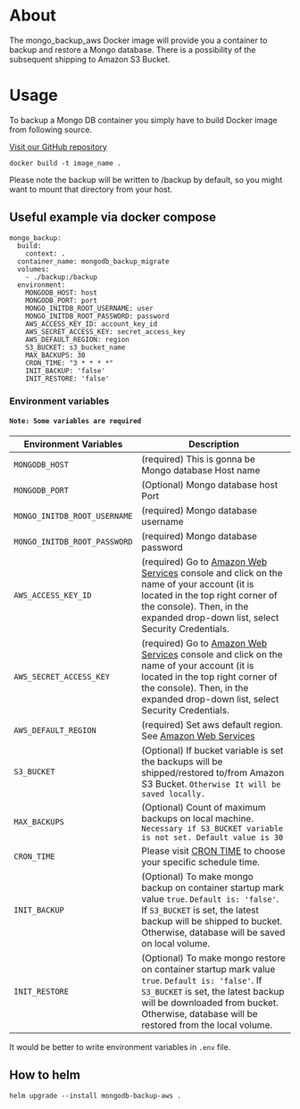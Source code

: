 # About
The mongo_backup_aws Docker image will provide you a container to backup and restore a Mongo database.
There is a possibility of the subsequent shipping to Amazon S3 Bucket.

# Usage
To backup a Mongo DB container you simply have to build Docker image from following source.

[Visit our GitHub repository](https://github.com/dasmeta/mongo_backup_aws.git)


    docker build -t image_name .
    
Please note the backup will be written to /backup by default, so you might want to mount that directory from your host.

## Useful example via docker compose 

```
mongo_backup:
  build:
    context: .
  container_name: mongodb_backup_migrate
  volumes:
    - ./backup:/backup
  environment:
    MONGODB_HOST: host
    MONGODB_PORT: port
    MONGO_INITDB_ROOT_USERNAME: user
    MONGO_INITDB_ROOT_PASSWORD: password
    AWS_ACCESS_KEY_ID: account_key_id
    AWS_SECRET_ACCESS_KEY: secret_access_key
    AWS_DEFAULT_REGION: region
    S3_BUCKET: s3_bucket_name
    MAX_BACKUPS: 30
    CRON_TIME: "3 * * * *"
    INIT_BACKUP: 'false'
    INIT_RESTORE: 'false'
```
### Environment variables

#### `Note: Some variables are required` 
| Environment Variables | Description |
| ------ | ------ |
|`MONGODB_HOST`|(required) This is gonna be Mongo database Host name|
|`MONGODB_PORT`|(Optional) Mongo database host Port|
|`MONGO_INITDB_ROOT_USERNAME`|(required) Mongo database username|
|`MONGO_INITDB_ROOT_PASSWORD`|(required) Mongo database password|
|`AWS_ACCESS_KEY_ID`|(required) Go to [Amazon Web Services](https://console.aws.amazon.com/) console and click on the name of your account (it is located in the top right corner of the console). Then, in the expanded drop-down list, select Security Credentials.|
|`AWS_SECRET_ACCESS_KEY`|(required) Go to [Amazon Web Services](https://console.aws.amazon.com/) console and click on the name of your account (it is located in the top right corner of the console). Then, in the expanded drop-down list, select Security Credentials.|
|`AWS_DEFAULT_REGION`|(required) Set aws default region. See [Amazon Web Services](https://console.aws.amazon.com/)|
|`S3_BUCKET`|(Optional) If bucket variable is set the backups will be shipped/restored to/from Amazon S3 Bucket. `Otherwise It will be saved locally.`|
|`MAX_BACKUPS`| (Optional) Count of maximum backups on local machine. `Necessary if S3_BUCKET variable is not set. Default value is 30`|
|`CRON_TIME`| Please visit [CRON TIME](https://crontab.guru/) to choose your specific schedule time.|
|`INIT_BACKUP`|(Optional) To make mongo backup on container startup mark value `true`. `Default is: 'false'`. If `S3_BUCKET` is set, the latest backup will be shipped to bucket. Otherwise, database will be saved on local volume.|
|`INIT_RESTORE`|(Optional) To make mongo restore on container startup mark value `true`. `Default is: 'false'`. If `S3_BUCKET` is set, the latest backup will be downloaded from bucket. Otherwise, database will be restored from the local volume.|

It would be better to write environment variables in `.env` file.

## How to helm
`helm upgrade --install mongodb-backup-aws .`